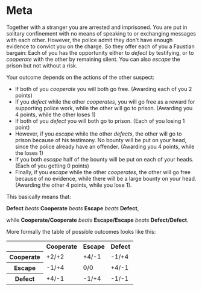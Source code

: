 # Meta

Together with a stranger you are arrested and imprisoned. 
You are put in solitary confinement with no means of speaking to or exchanging messages with each other. 
However, the police admit they don't have enough evidence to convict you on the charge. 
So they offer each of you a Faustian bargain:
Each of you has the opportunity either to *defect* by testifying, 
or to *cooperate* with the other by remaining silent.
You can also *escape* the prison but not without a risk.

Your outcome depends on the actions of the other suspect:

* If both of you *cooperate* you will both go free. (Awarding each of you 2 points)
* If you *defect* while the other *cooperates*, you will go free as a reward for supporting police work, while the other will go to prison. (Awarding you 4 points, while the other loses 1)
* If both of you *defect* you will both go to prison. (Each of you losing 1 point)
* However, if you *escape* while the other *defects*, the other will go to prison because of his testimony.
No bounty will be put on your head, since the police already have an offender. (Awarding you 4 points, while the loses 1)
* If you both *escape* half of the bounty will be put on each of your heads. (Each of you getting 0 points)
* Finally, if you *escape* while the other *cooperates*, the other will go free because of no evidence, while there will be a large bounty on your head. (Awarding the other 4 points, while you lose 1).

This basically means that: 

**Defect** *beats* **Cooperate** *beats* **Escape** *beats* **Defect**, 

while **Cooperate/Cooperate** *beats* **Escape/Escape** *beats* **Defect/Defect**.

More formally the table of possible outcomes looks like this:

<table>
  <tbody>
  <tr>
    <td></td>
    <th scope="col">Cooperate</th>
    <th scope="col">Escape</th>
    <th scope="col">Defect</th>
  </tr>
  <tr>
    <th scope="row">Cooperate</th>
    <td>+2/+2</td>
    <td>+4/-1</td>
    <td>-1/+4</td>
  </tr>
  <tr>
    <th scope="row">Escape</th>
    <td>-1/+4</td>
    <td>0/0</td>
    <td>+4/-1</td>
  </tr>
  <tr>
    <th scope="row">Defect</th>
    <td>+4/-1</td>
    <td>-1/+4</td>
    <td>-1/-1</td>
  </tr>
  </tbody>
</table>

